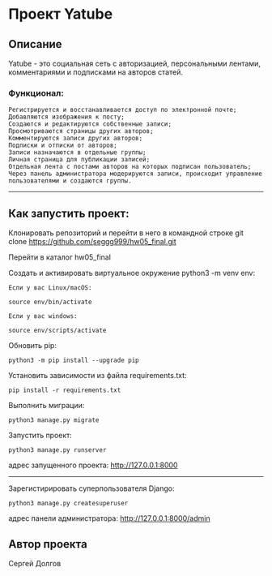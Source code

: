 # Проект Yatube
## Описание

Yatube - это социальная сеть с авторизацией, персональными лентами, комментариями и подписками на авторов статей.

### Функционал:

    Регистрируется и восстанавливается доступ по электронной почте;
    Добавляются изображения к посту;
    Создаются и редактируются собственные записи;
    Просмотриваются страницы других авторов;
    Комментируются записи других авторов;
    Подписки и отписки от авторов;
    Записи назначаются в отдельные группы;
    Личная страница для публикации записей;
    Отдельная лента с постами авторов на которых подписан пользователь;
    Через панель администратора модерируются записи, происходит управление пользователями и создаются группы.
    
-------
## Как запустить проект:

Клонировать репозиторий и перейти в него в командной строке git clone https://github.com/seggg999/hw05_final.git

Перейти в каталог hw05_final

Cоздать и активировать виртуальное окружение python3 -m venv env:

    Если у вас Linux/macOS:
    
`
    source env/bin/activate
`

    Если у вас windows:
`
    source env/scripts/activate
`

Обновить pip:

`
python3 -m pip install --upgrade pip
`

Установить зависимости из файла requirements.txt:

`
pip install -r requirements.txt
`

Выполнить миграции:

`
python3 manage.py migrate
`

Запустить проект:

`
python3 manage.py runserver
`

адрес запущенного проекта: http://127.0.0.1:8000

-----

Зарегистирировать суперпользователя Django:

`
python3 manage.py createsuperuser
`

адрес панели администратора: http://127.0.0.1:8000/admin

## Автор проекта

Сергей Долгов
